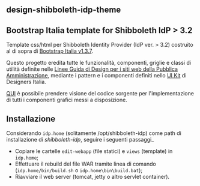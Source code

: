 ## design-shibboleth-idp-theme

Bootstrap Italia template for Shibboleth IdP > 3.2
--------------------------------------------------

Template css/html per Shibboleth Identity Provider (IdP ver. > 3.2) costruito al di sopra di [Bootstrap Italia v1.3.7](https://italia.github.io/bootstrap-italia/).

Questo progetto eredita tutte le funzionalità, componenti, griglie e classi di utilità definite nelle [Linee Guida di Design per i siti web della Pubblica Amministrazione](https://docs.italia.it/italia/designers-italia/design-linee-guida-docs/it/stabile/), mediante i pattern e i componenti definiti nello [UI Kit](https://designers.italia.it/kit/ui-kit/)
di Designers Italia.

[QUI](https://italia.github.io/bootstrap-italia/docs/come-iniziare/introduzione/)
è possibile prendere visione del codice sorgente per l'implementazione di tutti
i componenti grafici messi a disposizione.

Installazione
-------------

Considerando `idp.home` (solitamente /opt/shibboleth-idp) come path di installazione di *shibboleth-idp*, seguire i seguenti passaggi_

- Copiare le cartelle ```edit-webapp``` (file statici) e ```views``` (template) in ```idp.home```;
- Effettuare il rebuild del file WAR tramite linea di comando (```idp.home/bin/build.sh``` o ```idp.home\bin\build.bat```);
- Riavviare il web server (tomcat, jetty o altro servlet container).
